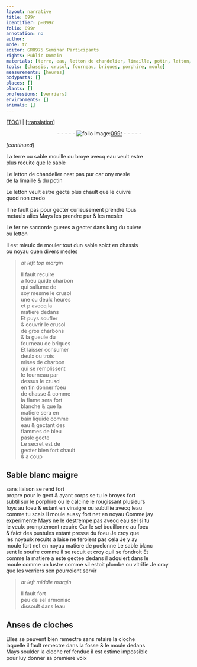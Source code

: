 ```yaml
---
layout: narrative
title: 099r
identifier: p-099r
folio: 099r
annotation: no
author:
mode: tc
editor: GR8975 Seminar Participants
rights: Public Domain
materials: [terre, eau, letton de chandelier, limaille, potin, letton, cuivre, metaulx alies, fer, charbon, charbons, briques, Sable blanc maigre, porphire, vinaigre, eau sel, sel, matiere de poelonne, sable blanc, soufre, plombe, sel armoniac, soulder]
tools: [chassis, crusol, fourneau, briques, porphire, moule]
measurements: [heures]
bodyparts: []
places: []
plants: []
professions: [verriers]
environments: []
animals: []
---
```


<p><a href="{{ site.baseurl }}/diplomatic/">[TOC]</a> | <a href="{{ site.baseurl }}/texts/p-099r_tl/" target="_blank">[translation]</a></p><div class="folio" align="center">- - - - - <a href="http://gallica.bnf.fr/ark:/12148/btv1b10500001g/f203.image" target="_blank"><img src="https://cu-mkp.github.io/2017-workshop-edition/assets/photo-icon.png" alt="folio image: " style="display:inline-block; margin-bottom:-3px;"/>099r</a> - - - - - </div>  
 
*[continued]*
  
La <span class="m">terre</span> ou sable mouille ou broye avecq <span class="m">eau</span> veult estre<br/> plus recuite que le sable
 
Le <span class="m">letton de chandelier</span> nest pas pur car ony mesle<br/> de la <span class="m">limaille</span> & du <span class="m">potin</span>
 
Le <span class="m">letton</span> veult estre gecte plus chault que le <span class="m">cuivre</span><br/> quod non credo
 
Il ne fault pas pour gecter curieusem<span class="exp">ent</span> prendre tous<br/> <span class="m">metaulx alies</span> Mays les prendre pur & les mesler
 
Le <span class="m">fer</span> ne saccorde gueres a gecter dans lung du <span class="m">cuivre</span><br/> ou <span class="m">letton</span>
 
 Il est mieulx de mouler tout dun sable soict en <span class="tl">chassis</span><br/> ou noyau quen divers mesles
 
> *at left top margin*
> 
> 
>   Il fault recuire<br/> a foeu <span class="add"><span class="del">qui</span>de</span> <span class="m">charbon</span><br/> qui sallume de<br/> soy mesme le <span class="tl">crusol</span><br/> une ou deulx <span class="ms"><span class="tmp">heures</span></span><br/> <span class="del">et p</span> avecq la<br/> matiere dedans<br/> Et puys soufler<br/> & couvrir le <span class="tl">crusol</span><br/> de gros <span class="m">charbons</span><br/> & la gueule du<br/> <span class="tl">fourneau</span> de <span class="tl"><span class="m">briques</span></span><br/> Et laisser consumer<br/> deulx ou trois<br/> mises de <span class="m">charbon</span><br/> qui <span class="del">se</span> remplissent<br/> le <span class="tl">fourneau</span> par<br/> dessus le <span class="tl">crusol</span><br/> en fin donner foeu<br/> de chasse & co<span class="exp">mm</span>e<br/> la flame sera fort<br/> blanche & que la<br/> matiere sera en<br/> bain liquide co<span class="exp">mm</span>e<br/> <span class="m">eau</span> & gectant des<br/> flammes de bleu<br/> pasle gecte<br/> Le secret est de<br/> gecter bien <span class="add">fort</span> chault<br/> & a coup
 
 
  

## <span class="m">Sable blanc maigre</span>

 
sans liaison se rend fort<br/> propre pour le gect & ayant corps se tu le broyes fort<br/> subtil sur le <span class="tl"><span class="m">porphire</span></span> ou le calcine le rougissant plusieurs<br/> foys au foeu & estant en <span class="m">vinaigre</span> ou subtillie avecq l<span class="m">eau</span><br/> co<span class="exp">mm</span>e tu scais Il moule aussy fort net en noyau Co<span class="exp">mm</span>e jay<br/> experimente Mays ne le destrempe pas avecq <span class="m">eau sel</span> si tu<br/> le veulx promptem<span class="exp">ent</span> recuire Car le <span class="m">sel</span> bouillonne au foeu<br/> & faict des pustules esta<span class="exp">n</span>t presse du foeu Je croy que<br/> les noyaulx recuits a laise ne feroient pas cela Je y ay<br/> moule fort net en noyau <span class="m">matiere de poelonne</span> Le <span class="m">sable blanc</span><br/> <span class="sn">sent le <span class="m">soufre</span></span> co<span class="exp">mm</span>e il se recuit et croy quil se fondroit Et<br/> co<span class="exp">mm</span>e la matiere a este gectee dedans il adquiert dans le<br/> <span class="tl">moule</span> <span class="del">co<span class="exp">mm</span>e</span> un lustre co<span class="exp">mm</span>e sil estoit <span class="m">plombe</span> ou vitrifie Je croy<br/> que les <span class="pro">verriers</span> sen pourroient servir
 
> *at left middle margin*
> 
> 
>   Il fault fort<br/> peu de <span class="m">sel armoniac</span><br/> dissoult dans l<span class="m">eau</span>
 
 
  

## Anses de cloches

 
Elles se peuvent bien remectre sans refaire la cloche<br/> laquelle il fault remectre dans la fosse & le moule dedans<br/> Mays <span class="m">soulder</span> la cloche <span class="del">ref</span> fendue il est estime impossible<br/> pour luy donner sa premiere voix
 
